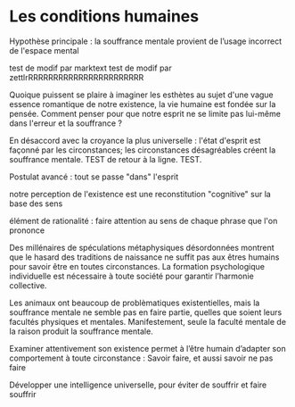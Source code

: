 # Les conditions humaines

Hypothèse principale : la souffrance mentale provient de l’usage incorrect de l'espace mental

test de modif par marktext
test de modif par zettlrRRRRRRRRRRRRRRRRRRRRRRR

Quoique puissent se plaire à imaginer les esthètes au sujet d'une vague essence romantique de notre existence, la vie humaine est fondée sur la pensée. Comment penser pour que notre esprit ne se limite pas lui-même dans l'erreur et la souffrance ?

En désaccord avec la croyance la plus universelle : l'état d'esprit est façonné par les circonstances; les circonstances désagréables créent la souffrance mentale.
TEST de retour à la ligne.
TEST.

Postulat avancé : tout se passe "dans" l'esprit

notre perception de l'existence est une reconstitution "cognitive" sur la base des sens

élément de rationalité : faire attention au sens de chaque phrase que l'on prononce

Des millénaires de spéculations métaphysiques désordonnées montrent que le hasard des traditions de naissance ne suffit pas aux êtres humains pour savoir être en toutes circonstances. La formation psychologique individuelle est nécessaire à toute société pour garantir l’harmonie collective.

Les animaux ont beaucoup de problèmatiques existentielles, mais la souffrance mentale ne semble pas en faire partie, quelles que soient leurs facultés physiques et mentales. Manifestement, seule la faculté mentale de la raison produit la souffrance mentale.

Examiner attentivement son existence permet à l’être humain d’adapter son comportement à toute circonstance : Savoir faire, et aussi savoir ne pas faire

Développer une intelligence universelle, pour éviter de souffrir et faire souffrir
